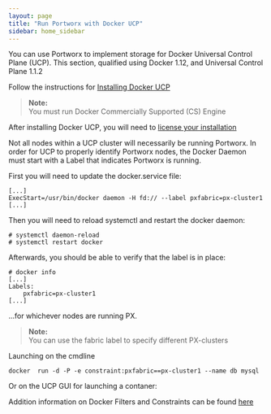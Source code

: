 ```yaml
---
layout: page
title: "Run Portworx with Docker UCP"
sidebar: home_sidebar
---
```


You can use Portworx to implement storage for Docker Universal Control Plane (UCP). 
This section, qualified using Docker 1.12, and Universal Control Plane 1.1.2

Follow the instructions for [Installing Docker UCP](https://docs.docker.com/ucp/installation/install-production)
>**Note:**<br/>You must run Docker Commercially Supported (CS) Engine

After installing Docker UCP, you will need to [license your installation](https://docs.docker.com/ucp/installation/license)

Not all nodes within a UCP cluster will necessarily be running Portworx.   In order for UCP to properly identify Portworx nodes, the Docker Daemon must start with a Label that indicates Portworx is running.

First you will need to update the docker.service file:
```
[...]
ExecStart=/usr/bin/docker daemon -H fd:// --label pxfabric=px-cluster1
[...]
```
Then you will need to reload systemctl and restart the docker daemon:
```
# systemctl daemon-reload
# systemctl restart docker
```
Afterwards, you should be able to verify that the label is in place:
```
# docker info
[...]
Labels:
    pxfabric=px-cluster1
[...]
```

...for whichever nodes are running PX.

>**Note:**<br/>You can use the fabric label to specify different PX-clusters


Launching on the cmdline
```
docker  run -d -P -e constraint:pxfabric==px-cluster1 --name db mysql
```

Or on the UCP GUI for launching a contaner:


Addition information on Docker Filters and Constraints can be found [here](https://docs.docker.com/swarm/scheduler/filter/)
